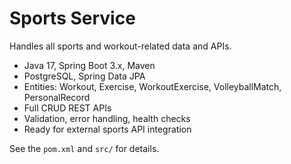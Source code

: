 # Sports Service

Handles all sports and workout-related data and APIs.

- Java 17, Spring Boot 3.x, Maven
- PostgreSQL, Spring Data JPA
- Entities: Workout, Exercise, WorkoutExercise, VolleyballMatch, PersonalRecord
- Full CRUD REST APIs
- Validation, error handling, health checks
- Ready for external sports API integration

See the `pom.xml` and `src/` for details.
